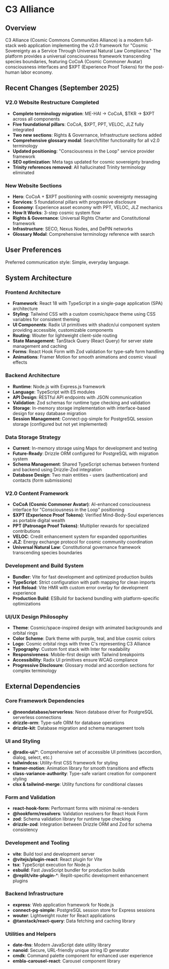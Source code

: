 # C3 Alliance

## Overview

C3 Alliance (Cosmic Commons Communities Alliance) is a modern full-stack web application implementing the v2.0 framework for "Cosmic Sovereignty as a Service Through Universal Natural Law Compliance." The platform provides a universal consciousness framework transcending species boundaries, featuring CoCoA (Cosmic Commoner Avatar) consciousness interfaces and $XPT (Experience Proof Tokens) for the post-human labor economy.

## Recent Changes (September 2025)

### V2.0 Website Restructure Completed
- **Complete terminology migration**: ME-HAI → CoCoA, $TKR → $XPT across all components
- **Five foundational pillars**: CoCoA, $XPT, PPT, VELOC, JLZ fully integrated
- **Two new sections**: Rights & Governance, Infrastructure sections added
- **Comprehensive glossary modal**: Search/filter functionality for all v2.0 terminology
- **Updated positioning**: "Consciousness in the Loop" service provider framework
- **SEO optimization**: Meta tags updated for cosmic sovereignty branding
- **Trinity references removed**: All hallucinated Trinity terminology eliminated

### New Website Sections
- **Hero**: CoCoA + $XPT positioning with cosmic sovereignty messaging
- **Services**: 5 foundational pillars with progressive disclosure
- **Economy**: Experience asset economy with PPT, VELOC, JLZ mechanics
- **How It Works**: 3-step cosmic system flow
- **Rights & Governance**: Universal Rights Charter and Constitutional framework
- **Infrastructure**: SECO, Nexus Nodes, and DePIN networks
- **Glossary Modal**: Comprehensive terminology reference with search

## User Preferences

Preferred communication style: Simple, everyday language.

## System Architecture

### Frontend Architecture
- **Framework**: React 18 with TypeScript in a single-page application (SPA) architecture
- **Styling**: Tailwind CSS with a custom cosmic/space theme using CSS variables for consistent theming
- **UI Components**: Radix UI primitives with shadcn/ui component system providing accessible, customizable components
- **Routing**: Wouter for lightweight client-side routing
- **State Management**: TanStack Query (React Query) for server state management and caching
- **Forms**: React Hook Form with Zod validation for type-safe form handling
- **Animations**: Framer Motion for smooth animations and cosmic visual effects

### Backend Architecture
- **Runtime**: Node.js with Express.js framework
- **Language**: TypeScript with ES modules
- **API Design**: RESTful API endpoints with JSON communication
- **Validation**: Zod schemas for runtime type checking and validation
- **Storage**: In-memory storage implementation with interface-based design for easy database migration
- **Session Management**: Connect-pg-simple for PostgreSQL session storage (configured but not yet implemented)

### Data Storage Strategy
- **Current**: In-memory storage using Maps for development and testing
- **Future-Ready**: Drizzle ORM configured for PostgreSQL with migration system
- **Schema Management**: Shared TypeScript schemas between frontend and backend using Drizzle-Zod integration
- **Database Design**: Two main entities - users (authentication) and contacts (form submissions)

### V2.0 Content Framework
- **CoCoA (Cosmic Commoner Avatar)**: AI-enhanced consciousness interface for "Consciousness in the Loop" positioning
- **$XPT (Experience Proof Tokens)**: Verified Mind-Body-Soul experiences as portable digital wealth
- **PPT (Patronage Proof Tokens)**: Multiplier rewards for specialized contributions
- **VELOC**: Credit enhancement system for expanded opportunities
- **JLZ**: Energy exchange protocol for cosmic community coordination
- **Universal Natural Law**: Constitutional governance framework transcending species boundaries

### Development and Build System
- **Bundler**: Vite for fast development and optimized production builds
- **TypeScript**: Strict configuration with path mapping for clean imports
- **Hot Reload**: Vite HMR with custom error overlay for development experience
- **Production Build**: ESBuild for backend bundling with platform-specific optimizations

### UI/UX Design Philosophy
- **Theme**: Cosmic/space-inspired design with animated backgrounds and orbital rings
- **Color Scheme**: Dark theme with purple, teal, and blue cosmic colors
- **Logo**: Cosmic orbital rings with three C's representing C3 Alliance
- **Typography**: Custom font stack with Inter for readability
- **Responsiveness**: Mobile-first design with Tailwind breakpoints
- **Accessibility**: Radix UI primitives ensure WCAG compliance
- **Progressive Disclosure**: Glossary modal and accordion sections for complex terminology

## External Dependencies

### Core Framework Dependencies
- **@neondatabase/serverless**: Neon database driver for PostgreSQL serverless connections
- **drizzle-orm**: Type-safe ORM for database operations
- **drizzle-kit**: Database migration and schema management tools

### UI and Styling
- **@radix-ui/***: Comprehensive set of accessible UI primitives (accordion, dialog, select, etc.)
- **tailwindcss**: Utility-first CSS framework for styling
- **framer-motion**: Animation library for smooth transitions and effects
- **class-variance-authority**: Type-safe variant creation for component styling
- **clsx & tailwind-merge**: Utility functions for conditional classes

### Form and Validation
- **react-hook-form**: Performant forms with minimal re-renders
- **@hookform/resolvers**: Validation resolvers for React Hook Form
- **zod**: Schema validation library for runtime type checking
- **drizzle-zod**: Integration between Drizzle ORM and Zod for schema consistency

### Development and Tooling
- **vite**: Build tool and development server
- **@vitejs/plugin-react**: React plugin for Vite
- **tsx**: TypeScript execution for Node.js
- **esbuild**: Fast JavaScript bundler for production builds
- **@replit/vite-plugin-***: Replit-specific development enhancement plugins

### Backend Infrastructure
- **express**: Web application framework for Node.js
- **connect-pg-simple**: PostgreSQL session store for Express sessions
- **wouter**: Lightweight router for React applications
- **@tanstack/react-query**: Data fetching and caching library

### Utilities and Helpers
- **date-fns**: Modern JavaScript date utility library
- **nanoid**: Secure, URL-friendly unique string ID generator
- **cmdk**: Command palette component for enhanced user experience
- **embla-carousel-react**: Carousel component library